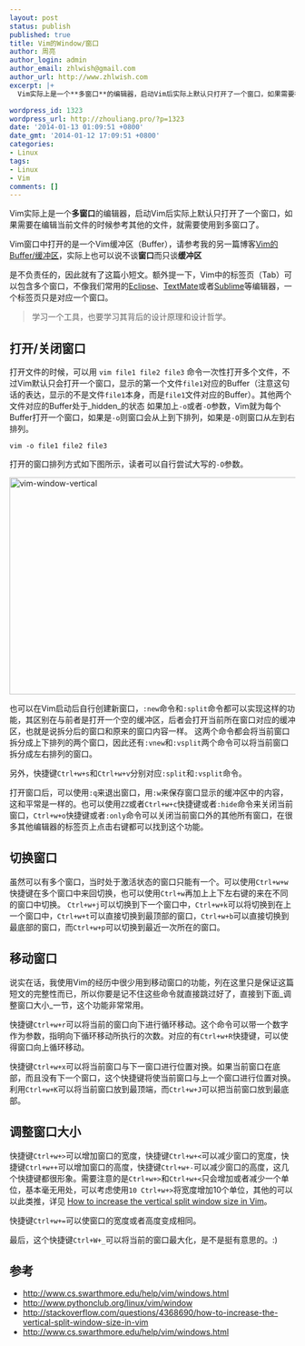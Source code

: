 ```yaml
---
layout: post
status: publish
published: true
title: Vim的Window/窗口
author: 周亮
author_login: admin
author_email: zhlwish@gmail.com
author_url: http://www.zhlwish.com
excerpt: |+
  Vim实际上是一个**多窗口**的编辑器，启动Vim后实际上默认只打开了一个窗口，如果需要在编辑当前文件的时候参考其他的文件，就需要使用到多窗口了。Vim窗口中打开的是一个Vim缓冲区（Buffer），请参考我的另一篇博客<a href="http://zhouliang.pro/2012/06/28/vim-buffer/">Vim的Buffer/缓冲区</a>，实际上也可以说不谈窗口而只谈缓冲区是不负责任的，因此就有了这篇小短文。额外提一下，Vim中的标签页（Tab）可以包含多个窗口，不像我们常用的<a href="http://www.eclipse.org">Eclipse</a>、<a href="http://macromates.com/">TextMate</a>或者<a href="http://www.sublimetext.com/">Sublime</a>等编辑器，一个标签页只是对应一个窗口。学习一个工具，也要学习其背后的设计原理和设计哲学。

wordpress_id: 1323
wordpress_url: http://zhouliang.pro/?p=1323
date: '2014-01-13 01:09:51 +0800'
date_gmt: '2014-01-12 17:09:51 +0800'
categories:
- Linux
tags:
- Linux
- Vim
comments: []
---
```

Vim实际上是一个**多窗口**的编辑器，启动Vim后实际上默认只打开了一个窗口，如果需要在编辑当前文件的时候参考其他的文件，就需要使用到多窗口了。

Vim窗口中打开的是一个Vim缓冲区（Buffer），请参考我的另一篇博客<a href="http://zhouliang.pro/2012/06/28/vim-buffer/">Vim的Buffer/缓冲区</a>，实际上也可以说不谈**窗口**而只谈**缓冲区**

是不负责任的，因此就有了这篇小短文。额外提一下，Vim中的标签页（Tab）可以包含多个窗口，不像我们常用的<a href="http://www.eclipse.org">Eclipse</a>、<a href="http://macromates.com/">TextMate</a>或者<a href="http://www.sublimetext.com/">Sublime</a>等编辑器，一个标签页只是对应一个窗口。

> 学习一个工具，也要学习其背后的设计原理和设计哲学。

## 打开/关闭窗口

打开文件的时候，可以用 `vim file1 file2 file3` 命令一次性打开多个文件，不过Vim默认只会打开一个窗口，显示的第一个文件`file1`对应的Buffer（注意这句话的表达，显示的不是文件`file1`本身，而是`file1`文件对应的Buffer）。其他两个文件对应的Buffer处于_hidden_的状态
如果加上`-o`或者`-O`参数，Vim就为每个Buffer打开一个窗口，如果是`-o`则窗口会从上到下排列，如果是`-O`则窗口从左到右排列。

    vim -o file1 file2 file3

打开的窗口排列方式如下图所示，读者可以自行尝试大写的`-O`参数。

<a href="https://www.flickr.com/photos/zhlwish/14022883140/" title="Flickr 上 zhlwish 的 vim-window-vertical"><img src="https://farm6.staticflickr.com/5039/14022883140_34ba4f36f0_o.png" width="641" height="382" alt="vim-window-vertical"></a>

也可以在Vim启动后自行创建新窗口，`:new`命令和`:split`命令都可以实现这样的功能，其区别在与前者是打开一个空的缓冲区，后者会打开当前所在窗口对应的缓冲区，也就是说拆分后的窗口和原来的窗口内容一样。
这两个命令都会将当前窗口拆分成上下排列的两个窗口，因此还有`:vnew`和`:vsplit`两个命令可以将当前窗口拆分成左右排列的窗口。

另外，快捷键`Ctrl+w+s`和`Ctrl+w+v`分别对应`:split`和`:vsplit`命令。

打开窗口后，可以使用`:q`来退出窗口，用`:w`来保存窗口显示的缓冲区中的内容，这和平常是一样的。也可以使用`ZZ`或者`Ctrl+w+c`快捷键或者`:hide`命令来关闭当前窗口，`Ctrl+w+o`快捷键或者`:only`命令可以关闭当前窗口外的其他所有窗口，在很多其他编辑器的标签页上点击右键都可以找到这个功能。

## 切换窗口

虽然可以有多个窗口，当时处于激活状态的窗口只能有一个。可以使用`Ctrl+w+w`快捷键在多个窗口中来回切换，也可以使用`Ctrl+w`再加上上下左右键的来在不同的窗口中切换。
`Ctrl+w+j`可以切换到下一个窗口中，`Ctrl+w+k`可以将切换到在上一个窗口中，`Ctrl+w+t`可以直接切换到最顶部的窗口，`Ctrl+w+b`可以直接切换到最底部的窗口，而`Ctrl+w+p`可以切换到最近一次所在的窗口。

## 移动窗口

说实在话，我使用Vim的经历中很少用到移动窗口的功能，列在这里只是保证这篇短文的完整性而已，所以你要是记不住这些命令就直接跳过好了，直接到下面_调整窗口大小_一节，这个功能非常常用。

快捷键`Ctrl+w+r`可以将当前的窗口向下进行循环移动。这个命令可以带一个数字作为参数，指明向下循环移动所执行的次数。对应的有`Ctrl+w+R`快捷键，可以使得窗口向上循环移动。

快捷键`Ctrl+w+x`可以将当前窗口与下一窗口进行位置对换。如果当前窗口在底部，而且没有下一个窗口，这个快捷键将使当前窗口与上一个窗口进行位置对换。 利用`Ctrl+w+K`可以将当前窗口放到最顶端，而`Ctrl+w+J`可以把当前窗口放到最底部。

## 调整窗口大小

快捷键`Ctrl+w+>`可以增加窗口的宽度，快捷键`Ctrl+w+<`可以减少窗口的宽度，快捷键`Ctrl+w++`可以增加窗口的高度，快捷键`Ctrl+w+-`可以减少窗口的高度，这几个快捷键都很形象。需要注意的是`Ctrl+w+>`和`Ctrl+w+<`只会增加或者减少一个单位，基本毫无用处，可以考虑使用`10 Ctrl+w+>`将宽度增加10个单位，其他的可以以此类推，详见 <a href="http://stackoverflow.com/questions/4368690/how-to-increase-the-vertical-split-window-size-in-vim">How to increase the vertical split window size in Vim</a>。

快捷键`Ctrl+w+=`可以使窗口的宽度或者高度变成相同。

最后，这个快捷键`Ctrl+W+_`可以将当前的窗口最大化，是不是挺有意思的。:)

## 参考

* <a href="http://www.cs.swarthmore.edu/help/vim/windows.html">http://www.cs.swarthmore.edu/help/vim/windows.html</a>
* <a href="http://www.pythonclub.org/linux/vim/window">http://www.pythonclub.org/linux/vim/window</a>
* <a href="http://stackoverflow.com/questions/4368690/how-to-increase-the-vertical-split-window-size-in-vim">http://stackoverflow.com/questions/4368690/how-to-increase-the-vertical-split-window-size-in-vim</a>
* <a href="http://www.cs.swarthmore.edu/help/vim/windows.html">http://www.cs.swarthmore.edu/help/vim/windows.html</a>